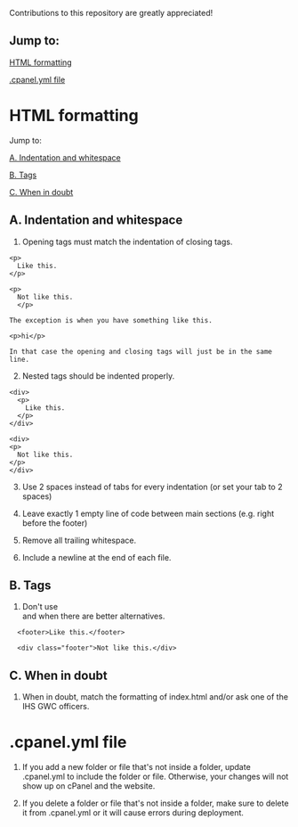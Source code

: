Contributions to this repository are greatly appreciated!

## Jump to:

[HTML formatting](https://github.com/ihs-gwc/ihs-gwc-website/blob/master/CONTRIBUTING.md#html-formatting)

[.cpanel.yml file](https://github.com/ihs-gwc/ihs-gwc-website/blob/master/CONTRIBUTING.md#cpanelyml-file)

# HTML formatting
Jump to:

[A. Indentation and whitespace](https://github.com/ihs-gwc/ihs-gwc-website/edit/master/CONTRIBUTING.md#a-indentation-and-whitespace)

[B. Tags](https://github.com/ihs-gwc/ihs-gwc-website/edit/master/CONTRIBUTING.md#b-tags)

[C. When in doubt](https://github.com/ihs-gwc/ihs-gwc-website/edit/master/CONTRIBUTING.md#c-when-in-doubt)

## A. Indentation and whitespace
  1. Opening tags must match the indentation of closing tags. 
  ```
  <p>
    Like this.
  </p>

  <p>
    Not like this.
    </p>
  ```
    
    The exception is when you have something like this.

  `<p>hi</p>`

    In that case the opening and closing tags will just be in the same line.

  2. Nested tags should be indented properly.
  
  ```
  <div>
    <p>
      Like this.
    </p>
  </div>

  <div>
  <p>
    Not like this.
  </p>
  </div>
  ```

  3. Use 2 spaces instead of tabs for every indentation (or set your tab to 2 spaces)

  4. Leave exactly 1 empty line of code between main sections (e.g. right before the footer)

  5. Remove all trailing whitespace.

  6. Include a newline at the end of each file.

## B. Tags
  1. Don't use <div> and <span> when there are better alternatives. 
```
  <footer>Like this.</footer>
  
  <div class="footer">Not like this.</div>
```

## C. When in doubt
  1. When in doubt, match the formatting of index.html and/or ask one of the IHS GWC officers. 

# .cpanel.yml file
  1. If you add a new folder or file that's not inside a folder, update .cpanel.yml to include the folder or file. Otherwise, your changes will not show up on cPanel and the website. 

  2. If you delete a folder or file that's not inside a folder, make sure to delete it from .cpanel.yml or it will cause errors during deployment.
